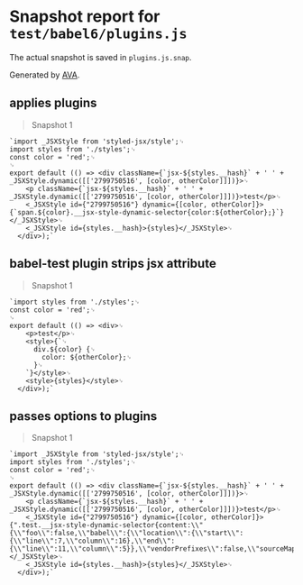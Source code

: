 # Snapshot report for `test/babel6/plugins.js`

The actual snapshot is saved in `plugins.js.snap`.

Generated by [AVA](https://ava.li).

## applies plugins

> Snapshot 1

    `import _JSXStyle from 'styled-jsx/style';␊
    import styles from './styles';␊
    const color = 'red';␊
    ␊
    export default (() => <div className={`jsx-${styles.__hash}` + ' ' + _JSXStyle.dynamic([['2799750516', [color, otherColor]]])}>␊
        <p className={`jsx-${styles.__hash}` + ' ' + _JSXStyle.dynamic([['2799750516', [color, otherColor]]])}>test</p>␊
        <_JSXStyle id={"2799750516"} dynamic={[color, otherColor]}>{`span.${color}.__jsx-style-dynamic-selector{color:${otherColor};}`}</_JSXStyle>␊
        <_JSXStyle id={styles.__hash}>{styles}</_JSXStyle>␊
      </div>);`

## babel-test plugin strips jsx attribute

> Snapshot 1

    `import styles from './styles';␊
    const color = 'red';␊
    ␊
    export default (() => <div>␊
        <p>test</p>␊
        <style>{`␊
          div.${color} {␊
            color: ${otherColor};␊
          }␊
        `}</style>␊
        <style>{styles}</style>␊
      </div>);`

## passes options to plugins

> Snapshot 1

    `import _JSXStyle from 'styled-jsx/style';␊
    import styles from './styles';␊
    const color = 'red';␊
    ␊
    export default (() => <div className={`jsx-${styles.__hash}` + ' ' + _JSXStyle.dynamic([['2799750516', [color, otherColor]]])}>␊
        <p className={`jsx-${styles.__hash}` + ' ' + _JSXStyle.dynamic([['2799750516', [color, otherColor]]])}>test</p>␊
        <_JSXStyle id={"2799750516"} dynamic={[color, otherColor]}>{".test.__jsx-style-dynamic-selector{content:\\"{\\"foo\\":false,\\"babel\\":{\\"location\\":{\\"start\\":{\\"line\\":7,\\"column\\":16},\\"end\\":{\\"line\\":11,\\"column\\":5}},\\"vendorPrefixes\\":false,\\"sourceMaps\\":false,\\"isGlobal\\":false}}\\";}"}</_JSXStyle>␊
        <_JSXStyle id={styles.__hash}>{styles}</_JSXStyle>␊
      </div>);`
